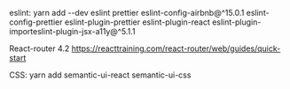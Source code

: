 eslint: 
yarn add --dev eslint prettier eslint-config-airbnb@^15.0.1 eslint-config-prettier eslint-plugin-prettier eslint-plugin-react eslint-plugin-importeslint-plugin-jsx-a11y@^5.1.1

React-router 4.2
    https://reacttraining.com/react-router/web/guides/quick-start

CSS:
    yarn add semantic-ui-react semantic-ui-css
